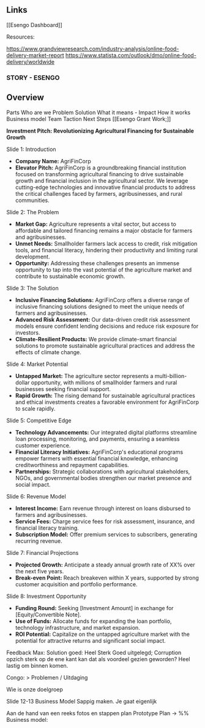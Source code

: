 
## Links
[[Esengo Dashboard]]

Resources:

https://www.grandviewresearch.com/industry-analysis/online-food-delivery-market-report
https://www.statista.com/outlook/dmo/online-food-delivery/worldwide

### STORY - ESENGO

## Overview

Parts
Who are we
Problem
Solution
What it means - Impact
How it works
Business model
Team 
Taction
Next Steps
[[Esengo Grant Work;]]

**Investment Pitch: Revolutionizing Agricultural Financing for Sustainable Growth**

Slide 1: Introduction

- **Company Name:** AgriFinCorp
- **Elevator Pitch:** AgriFinCorp is a groundbreaking financial institution focused on transforming agricultural financing to drive sustainable growth and financial inclusion in the agricultural sector. We leverage cutting-edge technologies and innovative financial products to address the critical challenges faced by farmers, agribusinesses, and rural communities.

Slide 2: The Problem

- **Market Gap:** Agriculture represents a vital sector, but access to affordable and tailored financing remains a major obstacle for farmers and agribusinesses.
- **Unmet Needs:** Smallholder farmers lack access to credit, risk mitigation tools, and financial literacy, hindering their productivity and limiting rural development.
- **Opportunity:** Addressing these challenges presents an immense opportunity to tap into the vast potential of the agriculture market and contribute to sustainable economic growth.

Slide 3: The Solution

- **Inclusive Financing Solutions:** AgriFinCorp offers a diverse range of inclusive financing solutions designed to meet the unique needs of farmers and agribusinesses.
- **Advanced Risk Assessment:** Our data-driven credit risk assessment models ensure confident lending decisions and reduce risk exposure for investors.
- **Climate-Resilient Products:** We provide climate-smart financial solutions to promote sustainable agricultural practices and address the effects of climate change.

Slide 4: Market Potential

- **Untapped Market:** The agriculture sector represents a multi-billion-dollar opportunity, with millions of smallholder farmers and rural businesses seeking financial support.
- **Rapid Growth:** The rising demand for sustainable agricultural practices and ethical investments creates a favorable environment for AgriFinCorp to scale rapidly.

Slide 5: Competitive Edge

- **Technology Advancements:** Our integrated digital platforms streamline loan processing, monitoring, and payments, ensuring a seamless customer experience.
- **Financial Literacy Initiatives:** AgriFinCorp's educational programs empower farmers with essential financial knowledge, enhancing creditworthiness and repayment capabilities.
- **Partnerships:** Strategic collaborations with agricultural stakeholders, NGOs, and governmental bodies strengthen our market presence and social impact.

Slide 6: Revenue Model

- **Interest Income:** Earn revenue through interest on loans disbursed to farmers and agribusinesses.
- **Service Fees:** Charge service fees for risk assessment, insurance, and financial literacy training.
- **Subscription Model:** Offer premium services to subscribers, generating recurring revenue.

Slide 7: Financial Projections

- **Projected Growth:** Anticipate a steady annual growth rate of XX% over the next five years.
- **Break-even Point:** Reach breakeven within X years, supported by strong customer acquisition and portfolio performance.

Slide 8: Investment Opportunity

- **Funding Round:** Seeking [Investment Amount] in exchange for [Equity/Convertible Note].
- **Use of Funds:** Allocate funds for expanding the loan portfolio, technology infrastructure, and market expansion.
- **ROI Potential:** Capitalize on the untapped agriculture market with the potential for attractive returns and significant social impact.

Feedback Max:
Solution goed: Heel Sterk
Goed uitgelegd;
Corruption opzich sterk op de ene kant kan dat als voordeel gezien geworden?
Heel lastig om binnen komen. 

Congo: > Problemen / Uitdaging


Wie is onze doelgroep

Slide 12-13 Business Model
Sappig maken. Je gaat eigenlijk 

Aan de hand van een reeks fotos en stappen plan
Prototype Plan -> %% 
Business model: 


